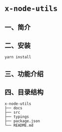 # `x-node-utils`

## 一、简介

## 二、安装

```bash
yarn install
```

## 三、功能介绍

## 四、目录结构

```
x-node-utils
├── docs
├── src
├── typings
├── package.json
└── README.md
```
